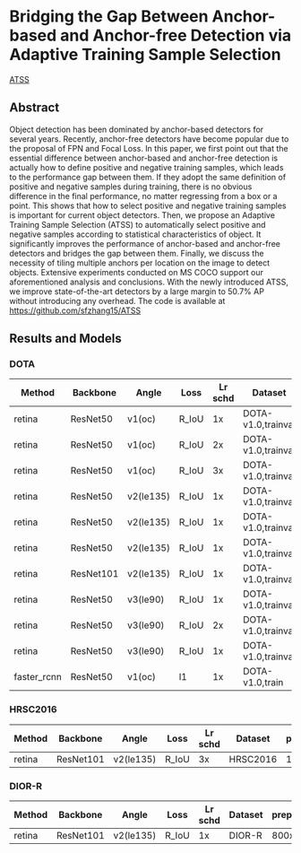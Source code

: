 # Bridging the Gap Between Anchor-based and Anchor-free Detection via Adaptive Training Sample Selection

[ATSS](http://arxiv.org/abs/1912.02424)

## Abstract

Object detection has been dominated by anchor-based detectors for several years. Recently, anchor-free detectors have become popular due to the proposal of FPN and Focal Loss. In this paper, we first point out that the essential difference between anchor-based and anchor-free detection is actually how to define positive and negative training samples, which leads to the performance gap between them. If they adopt the same definition of positive and negative samples during training, there is no obvious difference in the final performance, no matter regressing from a box or a point. This shows that how to select positive and negative training samples is important for current object detectors. Then, we propose an Adaptive Training Sample Selection (ATSS) to automatically select positive and negative samples according to statistical characteristics of object. It significantly improves the performance of anchor-based and anchor-free detectors and bridges the gap between them. Finally, we discuss the necessity of tiling multiple anchors per location on the image to detect objects. Extensive experiments conducted on MS COCO support our aforementioned analysis and conclusions. With the newly introduced ATSS, we improve state-of-the-art detectors by a large margin to $50.7\%$ AP without introducing any overhead. The code is available at https://github.com/sfzhang15/ATSS

## Results and Models

### DOTA

| Method | Backbone | Angle     | Loss  | Lr schd | Dataset            | preprocess    | MS   | RR   | $AP_{0.5}$ | $AP_{0.75}$ | $mAP$ |
| ------ | -------- | --------- | ----- | ------- | ------------------ | ------------- | ---- | ---- | ---------- | ----------- | ----- |
| retina | ResNet50 | v1(oc)    | R_IoU | 1x      | DOTA-v1.0,trainval | 1024x1024,824 | \ | \ | 73.15      | 42.26       | 42.06 |
| retina | ResNet50 | v1(oc)    | R_IoU | 2x      | DOTA-v1.0,trainval | 1024x1024,824 | \ | \ | 74.05      | 45.13       | 43.91 |
| retina | ResNet50 | v1(oc)    | R_IoU | 3x      | DOTA-v1.0,trainval | 1024x1024,824 | \ | \ | 73.70      | 45.90       | 44.57 |
| retina | ResNet50 | v2(le135) | R_IoU | 1x      | DOTA-v1.0,trainval | 1024x1024,824 | \ | \ | 73.38      | 42.51       | 42.22 |
| retina | ResNet50 | v2(le135) | R_IoU | 1x | DOTA-v1.0,trainval | 1024x1024,824 | Yes | \ | 77.61 | 47.43 | 46.08 |
| retina | ResNet50 | v2(le135) | R_IoU | 1x | DOTA-v1.0,trainval | 1024x1024,824 | Yes | Yes | 78.91 | 53.63 | 49.63 |
| retina | ResNet101 | v2(le135) | R_IoU | 1x | DOTA-v1.0,trainval | 1024x1024,824 | Yes | Yes | 79.46      | 54.68 | 50.85 |
| retina | ResNet50 | v3(le90)  | R_IoU | 1x      | DOTA-v1.0,trainval | 1024x1024,824 | \ | \ | 73.12      | 42.03       | 42.39 |
| retina | ResNet50 | v3(le90)  | R_IoU | 2x      | DOTA-v1.0,trainval | 1024x1024,824 | \ | \ | 73.28      | 44.95       | 43.67 |
| retina | ResNet50 | v3(le90) | R_IoU | 1x | DOTA-v1.0,trainval | 1024x1024,824 | Yes | \ | 77.56 | 50.75 | 47.95 |
| faster_rcnn | ResNet50 | v1(oc) | l1 | 1x | DOTA-v1.0,train | 1024x1024,512 | \ | \ | 69.72 | 38.09 | 38.48 |

### HRSC2016

| Method | Backbone  | Angle     | Loss  | Lr schd | Dataset  | preprocess | RR   | $AP$(VOC07) | $AP$(VOC12) |
| ------ | --------- | --------- | ----- | ------- | -------- | ---------- | ---- | ----------- | ----------- |
| retina | ResNet101 | v2(le135) | R_IoU | 3x      | HRSC2016 | 1333x800   | Yes  | 89.85       | 94.95       |

### DIOR-R

| Method | Backbone  | Angle     | Loss  | Lr schd | Dataset | preprocess | RR   | $AP$ |
| ------ | --------- | --------- | ----- | ------- | ------- | ---------- | ---- | ---- |
| retina | ResNet101 | v2(le135) | R_IoU | 1x      | DIOR-R  | 800x800    | Yes  | 60.8 |